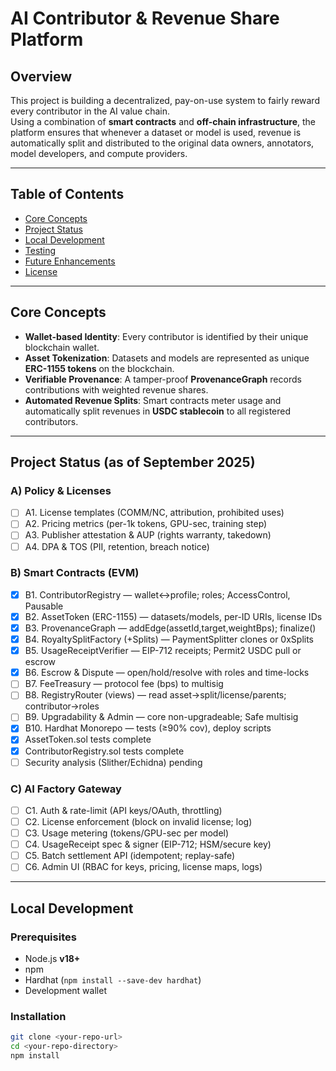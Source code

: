 # AI Contributor & Revenue Share Platform

## Overview
This project is building a decentralized, pay-on-use system to fairly reward every contributor in the AI value chain.  
Using a combination of **smart contracts** and **off-chain infrastructure**, the platform ensures that whenever a dataset or model is used, revenue is automatically split and distributed to the original data owners, annotators, model developers, and compute providers.

---

## Table of Contents
- [Core Concepts](#core-concepts)  
- [Project Status](#project-status)  
- [Local Development](#local-development)  
- [Testing](#testing)  
- [Future Enhancements](#future-enhancements)  
- [License](#license)  

---

## Core Concepts
- **Wallet-based Identity**: Every contributor is identified by their unique blockchain wallet.  
- **Asset Tokenization**: Datasets and models are represented as unique **ERC-1155 tokens** on the blockchain.  
- **Verifiable Provenance**: A tamper-proof **ProvenanceGraph** records contributions with weighted revenue shares.  
- **Automated Revenue Splits**: Smart contracts meter usage and automatically split revenues in **USDC stablecoin** to all registered contributors.  

---

## Project Status (as of September 2025)

### A) Policy & Licenses
- [ ] A1. License templates (COMM/NC, attribution, prohibited uses)  
- [ ] A2. Pricing metrics (per-1k tokens, GPU-sec, training step)  
- [ ] A3. Publisher attestation & AUP (rights warranty, takedown)  
- [ ] A4. DPA & TOS (PII, retention, breach notice)  

### B) Smart Contracts (EVM)
- [x] B1. ContributorRegistry — wallet↔profile; roles; AccessControl, Pausable  
- [x] B2. AssetToken (ERC-1155) — datasets/models, per-ID URIs, license IDs  
- [x] B3. ProvenanceGraph — addEdge(assetId,target,weightBps); finalize()  
- [x] B4. RoyaltySplitFactory (+Splits) — PaymentSplitter clones or 0xSplits  
- [x] B5. UsageReceiptVerifier — EIP-712 receipts; Permit2 USDC pull or escrow  
- [x] B6. Escrow & Dispute — open/hold/resolve with roles and time-locks  
- [ ] B7. FeeTreasury — protocol fee (bps) to multisig  
- [ ] B8. RegistryRouter (views) — read asset→split/license/parents; contributor→roles  
- [ ] B9. Upgradability & Admin — core non-upgradeable; Safe multisig  
- [x] B10. Hardhat Monorepo — tests (≥90% cov), deploy scripts  
- [x] AssetToken.sol tests complete  
- [x] ContributorRegistry.sol tests complete  
- [ ] Security analysis (Slither/Echidna) pending  

### C) AI Factory Gateway
- [ ] C1. Auth & rate-limit (API keys/OAuth, throttling)  
- [ ] C2. License enforcement (block on invalid license; log)  
- [ ] C3. Usage metering (tokens/GPU-sec per model)  
- [ ] C4. UsageReceipt spec & signer (EIP-712; HSM/secure key)  
- [ ] C5. Batch settlement API (idempotent; replay-safe)  
- [ ] C6. Admin UI (RBAC for keys, pricing, license maps, logs)  

---

## Local Development

### Prerequisites
- Node.js **v18+**  
- npm  
- Hardhat (`npm install --save-dev hardhat`)  
- Development wallet  

### Installation
```bash
git clone <your-repo-url>
cd <your-repo-directory>
npm install
